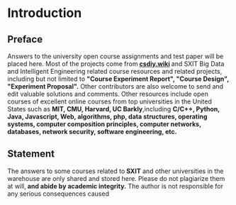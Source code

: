 # Introduction

## Preface
Answers to the university open course assignments and test paper will be placed here. Most of the projects come from<strong> [csdiy.wiki](https://csdiy.wiki/) </strong>and SXIT Big Data and Intelligent Engineering related course resources and related projects, including but not limited to <strong>"Course Experiment Report", "Course Design", "Experiment Proposal".</strong> Other contributors are also welcome to send and edit valuable solutions and comments. Other resources include open courses of excellent online courses from top universities in the United States such as <strong>MIT, CMU, Harvard, UC Barkly</strong>,including <b>C/C++, Python, Java, Javascript, Web, algorithms, php, data structures, operating systems, computer composition principles, computer networks, databases, network security, software engineering, etc.</b>

## Statement
The answers to some courses related to<b> SXIT</b> and other universities in the warehouse are only shared and stored here. Please do not plagiarize them at will,<b> and abide by academic integrity.</b> The author is not responsible for any serious consequences caused